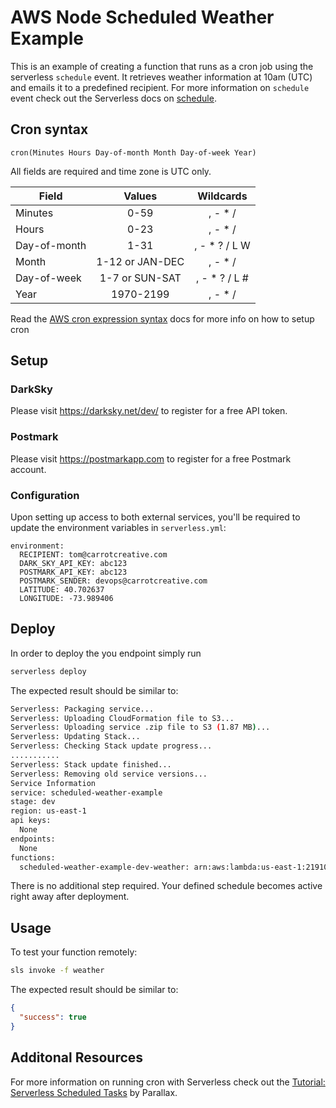 <!--
title: AWS Node Scheduled Weather example in NodeJS
description: This is an example of creating a function that runs as a cron job using the serverless 'schedule' event. It retrieves weather information at 10am (UTC) and emails it to a predefined recipient. 
layout: Doc
-->
# AWS Node Scheduled Weather Example

This is an example of creating a function that runs as a cron job using the serverless `schedule` event. It retrieves weather information at 10am (UTC) and emails it to a predefined recipient. For more information on `schedule` event check out the Serverless docs on [schedule](https://serverless.com/framework/docs/providers/aws/events/schedule/).

## Cron syntax

```pseudo
cron(Minutes Hours Day-of-month Month Day-of-week Year)
```

All fields are required and time zone is UTC only.

| Field         | Values         | Wildcards     |
| ------------- |:--------------:|:-------------:|
| Minutes       | 0-59           | , - * /       |
| Hours         | 0-23           | , - * /       |
| Day-of-month  | 1-31           | , - * ? / L W |
| Month         | 1-12 or JAN-DEC| , - * /       |
| Day-of-week   | 1-7 or SUN-SAT | , - * ? / L # |
| Year          | 1970-2199      | , - * /       |

Read the [AWS cron expression syntax](http://docs.aws.amazon.com/lambda/latest/dg/tutorial-scheduled-events-schedule-expressions.html) docs for more info on how to setup cron

## Setup

### DarkSky

Please visit https://darksky.net/dev/ to register for a free API token.

### Postmark

Please visit https://postmarkapp.com to register for a free Postmark account.

### Configuration

Upon setting up access to both external services, you'll be required to update the environment variables in `serverless.yml`:

```
environment:
  RECIPIENT: tom@carrotcreative.com
  DARK_SKY_API_KEY: abc123
  POSTMARK_API_KEY: abc123
  POSTMARK_SENDER: devops@carrotcreative.com
  LATITUDE: 40.702637
  LONGITUDE: -73.989406
```

## Deploy

In order to deploy the you endpoint simply run

```bash
serverless deploy
```

The expected result should be similar to:

```bash
Serverless: Packaging service...
Serverless: Uploading CloudFormation file to S3...
Serverless: Uploading service .zip file to S3 (1.87 MB)...
Serverless: Updating Stack...
Serverless: Checking Stack update progress...
...........
Serverless: Stack update finished...
Serverless: Removing old service versions...
Service Information
service: scheduled-weather-example
stage: dev
region: us-east-1
api keys:
  None
endpoints:
  None
functions:
  scheduled-weather-example-dev-weather: arn:aws:lambda:us-east-1:219106525755:function:scheduled-weather-example-dev-weather
```

There is no additional step required. Your defined schedule becomes active right away after deployment.

## Usage

To test your function remotely:

```bash
sls invoke -f weather  
```

The expected result should be similar to:

```json
{
  "success": true
}
```

## Additonal Resources

For more information on running cron with Serverless check out the [Tutorial: Serverless Scheduled Tasks](https://parall.ax/blog/view/3202/tutorial-serverless-scheduled-tasks) by Parallax.
